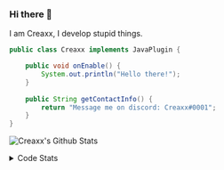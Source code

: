 ### Hi there 👋

I am Creaxx, I develop stupid things. 

```java
public class Creaxx implements JavaPlugin {

    public void onEnable() {
        System.out.println("Hello there!");
    }
    
    public String getContactInfo() {
        return "Message me on discord: Creaxx#0001";
    }
}
```

![Creaxx's Github Stats](https://github-readme-stats.vercel.app/api?username=CreaxxOG&show_icons=true&theme=dark&count_private=true)

<details>
  <summary>Code Stats</summary>

<!--START_SECTION:waka-->
![Code Time](http://img.shields.io/badge/Code%20Time-948%20hrs%2048%20mins-blue)

![Lines of code](https://img.shields.io/badge/From%20Hello%20World%20I%27ve%20Written-2%20Thousand%20lines%20of%20code-blue)

**🐱 My GitHub Data** 

> 🏆 723 Contributions in the Year 2022
 > 
> 📦 231.4 kB Used in GitHub's Storage 
 > 
> 🚫 Not Opted to Hire
 > 
> 📜 3 Public Repositories 
 > 
> 🔑 3 Private Repositories  
 > 
**I'm an Early 🐤** 

```text
🌞 Morning    22 commits     █░░░░░░░░░░░░░░░░░░░░░░░░   4.47% 
🌆 Daytime    231 commits    ███████████░░░░░░░░░░░░░░   46.95% 
🌃 Evening    223 commits    ███████████░░░░░░░░░░░░░░   45.33% 
🌙 Night      16 commits     ░░░░░░░░░░░░░░░░░░░░░░░░░   3.25%

```
📅 **I'm Most Productive on Sunday** 

```text
Monday       66 commits     ███░░░░░░░░░░░░░░░░░░░░░░   13.41% 
Tuesday      64 commits     ███░░░░░░░░░░░░░░░░░░░░░░   13.01% 
Wednesday    84 commits     ████░░░░░░░░░░░░░░░░░░░░░   17.07% 
Thursday     56 commits     ██░░░░░░░░░░░░░░░░░░░░░░░   11.38% 
Friday       62 commits     ███░░░░░░░░░░░░░░░░░░░░░░   12.6% 
Saturday     75 commits     ███░░░░░░░░░░░░░░░░░░░░░░   15.24% 
Sunday       85 commits     ████░░░░░░░░░░░░░░░░░░░░░   17.28%

```


📊 **This Week I Spent My Time On** 

```text
💬 Programming Languages: 
Java                     16 hrs 26 mins      ███████████████████████░░   94.9% 
XML                      34 mins             ░░░░░░░░░░░░░░░░░░░░░░░░░   3.36% 
GitIgnore file           8 mins              ░░░░░░░░░░░░░░░░░░░░░░░░░   0.79% 
YAML                     5 mins              ░░░░░░░░░░░░░░░░░░░░░░░░░   0.56% 
Kotlin                   3 mins              ░░░░░░░░░░░░░░░░░░░░░░░░░   0.35%

🔥 Editors: 
IntelliJ                 17 hrs 19 mins      █████████████████████████   100.0%

```

**I Mostly Code in Java** 

```text
Java                     8 repos             ████████████████░░░░░░░░░   66.67% 
Kotlin                   3 repos             ██████░░░░░░░░░░░░░░░░░░░   25.0% 
EJS                      1 repo              ██░░░░░░░░░░░░░░░░░░░░░░░   8.33%

```



 Last Updated on 29/10/2022 12:46:13 UTC
<!--END_SECTION:waka-->
</details>
